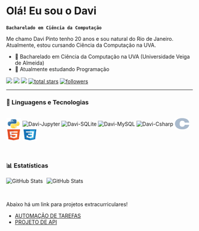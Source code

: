 # Olá! Eu sou o Davi

**`Bacharelado em Ciência da Computação`**

Me chamo Davi Pinto tenho 20 anos e sou natural do Rio de Janeiro. Atualmente, estou cursando Ciência da Computação na UVA.

- 🔭 Bacharelado em Ciência da Computação na UVA (Universidade Veiga de Almeida)
- 🌱 Atualmente estudando Programação <!-- comentário -->

<div>
  <a href="https://instagram.com/Davisqxf12" target="_blank">
    <img src="https://img.shields.io/badge/-Instagram-%23E4405F?style=for-the-badge&logo=instagram&logoColor=white" target="_blank"></a>
  
  <a href = "mailto:dvdvpinto@gmail.com">
    <img src="https://img.shields.io/badge/-Gmail-%23333?style=for-the-badge&logo=gmail&logoColor=white" target="_blank"></a>
    
  <a href="https://www.linkedin.com/in/davi-pinto-5a7589294/" target="_blank">
    <img src="https://img.shields.io/badge/-LinkedIn-%230077B5?style=for-the-badge&logo=linkedin&logoColor=white" target="_blank"></a>
    
  <a href="https://github.com/Davisqxf12?tab=repositories&sort=stargazers">
         <img alt="total stars" title="Total de Estrelas" src="https://custom-icon-badges.demolab.com/github/stars/Davisqxf12?color=55960c&style=for-the-badge&labelColor=488207&logo=star&label=Estrelas"/></a>
         
  <a href="https://github.com/Davisqxf12?tab=followers">
         <img alt="followers" title="Me siga no Github" src="https://custom-icon-badges.demolab.com/github/followers/Davisqxf12?color=236ad3&labelColor=1155ba&style=for-the-badge&logo=github&label=SEGUIDORES&logoColor=white"/></a>

</div>

---
    
### 🤖 Linguagens e Tecnologias
 <div style="display: inline_block"><br>
  <img align="center" title="Python" alt="Davi-Python" height="30" width="40" src="https://raw.githubusercontent.com/devicons/devicon/master/icons/python/python-original.svg">
  <img align="center" title="Jupyter" alt="Davi-Jupyter" height="30" width="40" <img src="https://cdn.jsdelivr.net/gh/devicons/devicon@latest/icons/jupyter/jupyter-original.svg">
  <img align="center" title="SQLite" alt="Davi-SQLite" height="30" width="40" <img src="https://cdn.jsdelivr.net/gh/devicons/devicon@latest/icons/sqlite/sqlite-original.svg">
  <img align="center" title="MySQL" alt="Davi-MySQL" height="30" width="40" <img src="https://cdn.jsdelivr.net/gh/devicons/devicon@latest/icons/mysql/mysql-original.svg">
  <img align="center" title="C#" alt="Davi-Csharp" height="30" width="40"  <img src="https://cdn.jsdelivr.net/gh/devicons/devicon@latest/icons/csharp/csharp-original.svg">
  <img align="center" title="C" alt="Davi-C" height="30" width="40" src="https://raw.githubusercontent.com/devicons/devicon/master/icons/c/c-original.svg">
  <img align="center" title="HTML" alt="Davi-HTML" height="30" width="40" src="https://raw.githubusercontent.com/devicons/devicon/master/icons/html5/html5-original.svg">
  <img align="center" title="CSS" alt="Davi-CSS" height="30" width="40" src="https://raw.githubusercontent.com/devicons/devicon/master/icons/css3/css3-original.svg">
</div>

<br/>
<br/>

### 📊 Estatísticas
<img
  align="left"
  alt="GitHub Stats"
  heigh="200"
  style="padding-right: 10px;"
  src="https://github-readme-stats.vercel.app/api?username=Davisqxf12&show_icons=true&theme=synthwave&incline_all_commites=true&locale=pt-br"
/>

<img
  align="left"
  alt="GitHub Stats"
  heigh="200"
  style="padding-right: 10px;"
  src="https://github-readme-stats.vercel.app/api/top-langs/?username=Davisqxf12&theme=synthwave"
/>

<br/>
<br/>

## 





Abaixo há um link para projetos extracurriculares!

- <a href="https://github.com/Davisqxf12/Automacao-de-Tarefas">AUTOMAÇÃO DE TAREFAS</a>
- <a href="https://github.com/Davisqxf12/Minha-primeira-API">PROJETO DE API</a>

